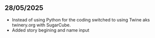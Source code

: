 ## 28/05/2025
- Instead of using Python for the coding switched to using Twine aks twinery.org with SugarCube.
- Added story begining and name input
